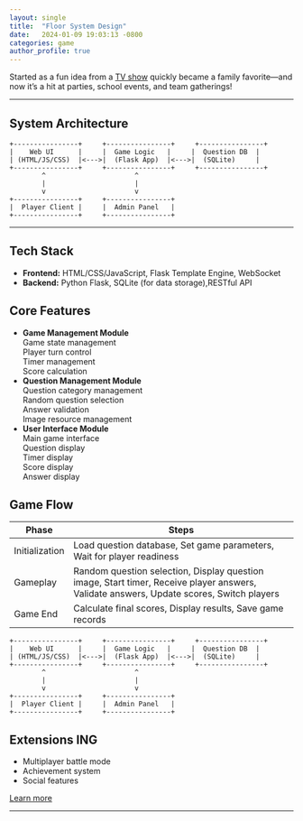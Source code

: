 ```yaml
---
layout: single
title:  "Floor System Design"
date:   2024-01-09 19:03:13 -0800
categories: game
author_profile: true
---
```

Started as a fun idea from a [TV show](https://www.fox.com/the-floor/) quickly became a family favorite—and now it’s a hit at parties, school events, and team gatherings!



---

## **System Architecture**

```
+----------------+     +----------------+     +----------------+
|    Web UI      |     |  Game Logic   |     |  Question DB  |
| (HTML/JS/CSS)  |<--->|  (Flask App)  |<--->|  (SQLite)     |
+----------------+     +----------------+     +----------------+
        ^                      ^
        |                      |
        v                      v
+----------------+     +----------------+
|  Player Client |     |  Admin Panel   |
+----------------+     +----------------+
```


---

## **Tech Stack**
- **Frontend:** HTML/CSS/JavaScript, Flask Template Engine, WebSocket 
- **Backend:** Python Flask, SQLite (for data storage),RESTful API



## **Core Features**

- **Game Management Module**<br>
Game state management<br>
Player turn control<br>
Timer management<br>
Score calculation<br>
- **Question Management Module**<br>
Question category management<br>
Random question selection <br>
Answer validation <br>
Image resource management<br>
- **User Interface Module**<br>
Main game interface<br>
Question display<br>
Timer display<br>
Score display<br>
Answer display<br>

## **Game Flow**

| Phase                  | Steps                                                                 |
|------------------------|-----------------------------------------------------------------------|
| Initialization         | Load question database, Set game parameters, Wait for player readiness|
| Gameplay               | Random question selection, Display question image, Start timer, Receive player answers, Validate answers, Update scores, Switch players |
| Game End               | Calculate final scores, Display results, Save game records            |


```
+----------------+     +----------------+     +----------------+
|    Web UI      |     |  Game Logic   |     |  Question DB  |
| (HTML/JS/CSS)  |<--->|  (Flask App)  |<--->|  (SQLite)     |
+----------------+     +----------------+     +----------------+
        ^                      ^
        |                      |
        v                      v
+----------------+     +----------------+
|  Player Client |     |  Admin Panel   |
+----------------+     +----------------+
```


## **Extensions ING**
* Multiplayer battle mode
* Achievement system
* Social features


<a href="https://github.com/Ellalytics/TheFloorGame/" class="btn btn--primary">Learn more</a>

---

